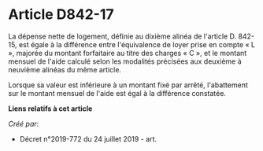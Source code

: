 # Article D842-17

La dépense nette de logement, définie au dixième alinéa de l'article D. 842-15, est égale à la différence entre l'équivalence
de loyer prise en compte « L », majorée du montant forfaitaire au titre des charges « C », et le montant mensuel de l'aide
calculé selon les modalités précisées aux deuxième à neuvième alinéas du même article.

Lorsque sa valeur est inférieure à un montant fixé par arrêté, l'abattement sur le montant mensuel de l'aide est égal à la
différence constatée.

**Liens relatifs à cet article**

_Créé par_:

  - Décret n°2019-772 du 24 juillet 2019 - art.
